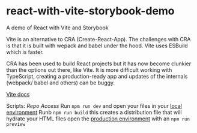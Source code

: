 # react-with-vite-storybook-demo
A demo of React with Vite and Storybook

Vite is an alternative to CRA (Create-React-App). The challenges with CRA is that it is built with wepack and babel under the hood. Vite uses ESBuild which is faster.

CRA has been used to build React projects but it has now become clunkier than the options out there, like Vite. It is more difficult working with TypeScript, creating a production-ready app and updates of the internals (webpack/ babel and others) can be buggy.

[Vite docs](https://vitejs.dev/guide/)

Scripts:
_Repo Access_ 
Run `npm run dev` and open your files in  your [local environment](http://localhost:5173/)
Runb `npm run build` this creates a distribution file that will hydrate your HTML files open the [production environment](http://localhost:4173/) with an `npm run preview`
